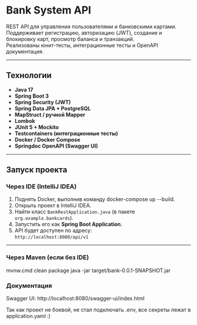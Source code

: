 # Bank System API

REST API для управления пользователями и банковскими картами.  
Поддерживает регистрацию, авторизацию (JWT), создание и блокировку карт, просмотр баланса и транзакций.  
Реализованы юнит-тесты, интеграционные тесты и OpenAPI документация.

---

## Технологии

- **Java 17**
- **Spring Boot 3**
- **Spring Security (JWT)**
- **Spring Data JPA + PostgreSQL**
- **MapStruct / ручной Mapper**
- **Lombok**
- **JUnit 5 + Mockito**
- **Testcontainers (интеграционные тесты)**
- **Docker / Docker Compose**
- **Springdoc OpenAPI (Swagger UI)**

---

## Запуск проекта

### Через IDE (IntelliJ IDEA)

1. Поднять Docker, выполнив команду docker-compose up --build.
2. Открыть проект в IntelliJ IDEA.
3. Найти класс `BankRestApplication.java` (в пакете `org.example.bankcards`).
4. Запустить его как **Spring Boot Application**.
5. API будет доступен по адресу:  
    `http://localhost:8080/api/v1`

---

###  Через Maven (если без IDE)

mvnw.cmd clean package
java -jar target/bank-0.0.1-SNAPSHOT.jar

###  Документация
Swagger UI:
http://localhost:8080/swagger-ui/index.html


Так как проект не боевой, не стал подключать .env, все секреты лежат в application.yaml :)

